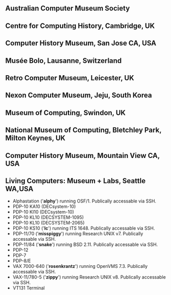 ## Australian Computer Museum Society

## Centre for Computing History, Cambridge, UK

## Computer History Museum, San Jose CA, USA

## Musée Bolo, Lausanne, Switzerland

## Retro Computer Museum, Leicester, UK

## Nexon Computer Museum, Jeju, South Korea

## Museum of Computing, Swindon, UK

## 

## 

## 

## 

## 

## 

## 

## 

## 

## 

## 

## 

## 

## 

## 

## 

## 

## 

## 

## 

## 

## 

## 

## 

## 

## 

## 

## 

## 

## 

## 

## 

## 

## 

## 

## 

## 

## 

## 

## 

## 

## 

## 

## 

## 

## National Museum of Computing, Bletchley Park, Milton Keynes, UK

## Computer History Museum, Mountain View CA, USA

## Living Computers: Museum + Labs, Seattle WA,USA
- Alphastation ('**alphy**') running  OSF/1. Publically accessable via SSH.
- PDP-10 KA10 (DECsystem-10)
- PDP-10 KI10 (DECsystem-10)
- PDP-10 KL10 (DECSYSTEM-1095)
- PDP-10 KL10 (DECSYSTEM-2065)
- PDP-10 KS10 ('**lc**') running ITS 1648. Publically accessable via SSH.
- PDP-11/70 ('**misspiggy**') running Research UNIX v7. Publically accessable via SSH.
- PDP-11/84 ('**snake**') running BSD 2.11. Publically accessable via SSH.
- PDP-12
- PDP-7
- PDP-8/E
- VAX 7000-640 ('**rosenkrantz**') running OpenVMS 7.3. Publically accessable via SSH.
- VAX-11/780-5 ('**zippy**') running Research  UNIX v8. Publically accessable via SSH.
- VT131 Terminal
